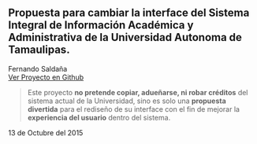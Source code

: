 ## Propuesta para cambiar la interface del Sistema Integral de Información Académica y Administrativa de la Universidad Autonoma de Tamaulipas.

Fernando Saldaña  
[Ver Proyecto en Github](http://2141040025.github.io/SIA/)  
> Este proyecto **no pretende copiar, adueñarse, ni robar créditos** del sistema actual de la Universidad, sino es solo una **propuesta divertida** para el rediseño de su interface con el fin de mejorar la **experiencia del usuario** dentro del sistema.

13 de Octubre del 2015  

